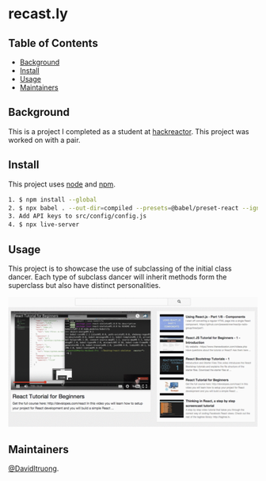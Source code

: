 # recast.ly

## Table of Contents

- [Background](#background)
- [Install](#install)
- [Usage](#usage)
- [Maintainers](#maintainers)

## Background

This is a project I completed as a student at [hackreactor](http://hackreactor.com). This project was worked on with a pair.

## Install

This project uses [node](http://nodejs.org) and [npm](https://npmjs.com).

```sh
1. $ npm install --global
2. $ npx babel . --out-dir=compiled --presets=@babel/preset-react --ignore=node_modules,compiled --source-maps=inline
3. Add API keys to src/config/config.js
4. $ npx live-server
```

## Usage

This project is to showcase the use of subclassing of the initial class dancer. Each type of subclass dancer will inherit methods form the superclass but also have distinct personalities.

![alt text](https://github.com/davidltruong/recast.ly/blob/master/screenshot.png?raw=true)

## Maintainers

[@Davidltruong](https://github.com/davidltruong).